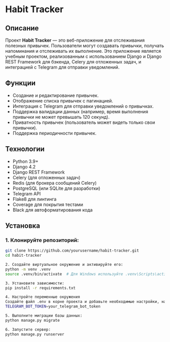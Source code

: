 # Habit Tracker

## Описание

Проект **Habit Tracker** — это веб-приложение для отслеживания полезных привычек. Пользователи могут создавать привычки, получать напоминания и отслеживать их выполнение. Это приложение является учебным проектом, реализованным с использованием Django и Django REST Framework для бэкенда, Celery для отложенных задач, и интеграцией с Telegram для отправки уведомлений.

## Функции

- Создание и редактирование привычек.
- Отображение списка привычек с пагинацией.
- Интеграция с Telegram для отправки уведомлений о привычках.
- Поддержка валидации данных (например, время выполнения привычки не может превышать 120 секунд).
- Приватность привычек (пользователь может видеть только свои привычки).
- Поддержка периодичности привычек.

## Технологии

- Python 3.9+
- Django 4.2
- Django REST Framework
- Celery (для отложенных задач)
- Redis (для брокера сообщений Celery)
- PostgreSQL (или SQLite для разработки)
- Telegram API
- Flake8 для линтинга
- Coverage для покрытия тестами
- Black для автоформатирования кода

## Установка

### 1. Клонируйте репозиторий:

```bash
git clone https://github.com/yourusername/habit-tracker.git
cd habit-tracker

2. Создайте виртуальное окружение и активируйте его:
python -m venv .venv
source .venv/bin/activate  # Для Windows используйте .venv\Scripts\activate

3. Установите зависимости:
pip install -r requirements.txt

4. Настройте переменные окружения
Создайте файл .env в корне проекта и добавьте необходимые настройки, например:
TELEGRAM_BOT_TOKEN=your_telegram_bot_token

5. Выполните миграции базы данных:
python manage.py migrate

6. Запустите сервер:
python manage.py runserver
